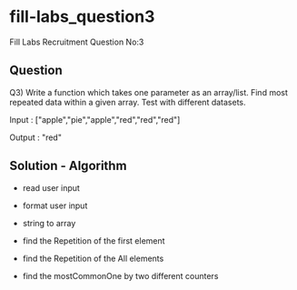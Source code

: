 # fill-labs_question3

Fill Labs Recruitment Question No:3

## Question

Q3) Write a function which takes one parameter as an array/list. Find most repeated data within a given array.
Test with different datasets.

Input :
["apple","pie","apple","red","red","red"]

Output :
"red"

## Solution - Algorithm

- read user input
- format user input
- string to array

- find the Repetition of the first element
- find the Repetition of the All elements
- find the mostCommonOne by two different counters





